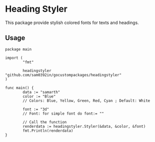 # Heading Styler
This package provide stylish colored fonts for texts and headings.

## Usage

```
package main

import (
        "fmt"

        headingstyler "github.com/sam0392in/gocustompackages/headingstyler"
)

func main() {
        data := "samarth"
        color := "Blue"
        // Colors: Blue, Yellow, Green, Red, Cyan ; Default: White

        font := "3d"
        // Font: for simple font do font:= ""

        // Call the function
        renderdata := headingstyler.Styler(&data, &color, &font)
        fmt.Println(renderdata)
}


```
